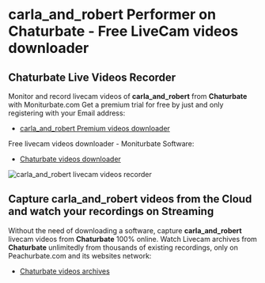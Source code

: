 # carla_and_robert Performer on Chaturbate - Free LiveCam videos downloader

## Chaturbate Live Videos Recorder

Monitor and record livecam videos of **carla_and_robert** from **Chaturbate** with Moniturbate.com
Get a premium trial for free by just and only registering with your Email address:
* [carla_and_robert Premium videos downloader](https://moniturbate.com/request-demo-licence-key.html)

Free livecam videos downloader - Moniturbate Software:
* [Chaturbate videos downloader](https://moniturbate.com/moniturbate-download-software.html)

![carla_and_robert livecam videos recorder](https://peachurnet.com/templates/moniturbate-software.png)


## Capture carla_and_robert videos from the Cloud and watch your recordings on Streaming

Without the need of downloading a software, capture **carla_and_robert** livecam videos from **Chaturbate** 100% online.
Watch Livecam archives from **Chaturbate** unlimitedly from thousands of existing recordings, only on Peachurbate.com and its websites network:
* [Chaturbate videos archives](https://peachurnet.com/)